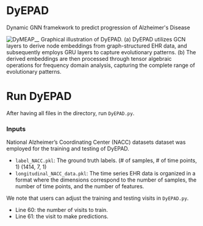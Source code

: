 # DyEPAD
Dynamic GNN framekwork to predict progression of Alzheimer's Disease

![DyMEAP__](https://github.com/user-attachments/assets/6c1ff3e3-d0ec-4e85-8fba-775ca589c416)
Graphical illustration of DyEPAD. (a) DyEPAD utilizes GCN layers to derive node embeddings from graph-structured EHR data, and subsequently employs GRU layers to capture evolutionary patterns. (b) The derived embeddings are then processed through tensor algebraic operations for frequency domain analysis, capturing the complete range of evolutionary patterns.
# Run DyEPAD
After having all files in the directory, run `DyEPAD.py`.
### Inputs
National Alzheimer’s Coordinating Center (NACC) datasets  dataset was employed for the training and testing of DyEPAD. 
   * `label_NACC.pkl`: The ground truth labels. (# of samples, # of time points, 1) (1414, 7, 1)
   * `longitudinal_NACC_data.pkl`: The time series EHR data is organized in a format where the dimensions correspond to the number of samples, the number of time points, and the number of features.

We note that users can adjust the training and testing visits in `DyEPAD.py`. 
   * Line 60: the number of visits to train.
   * Line 61: the visit to make predictions.
